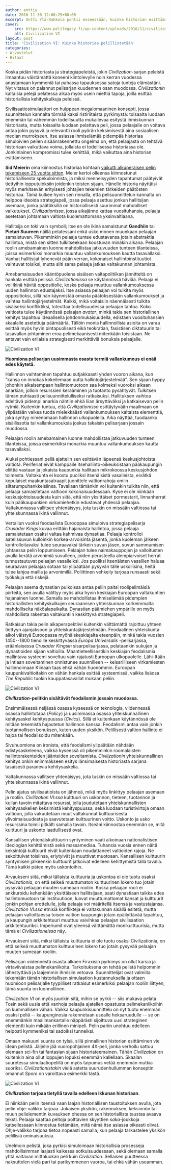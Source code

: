 ```yaml
---
author: anttiy
date: 2016-11-30 12:00:25+00:00
excerpt: Antti Ylä-Rakkola pohtii esseessään, kuinka historian esittäminen ja pelisuunnittelu kohtaavat Civilization-pelisarjassa.
cover:
    src: https://www.pelilegacy.fi/wp-content/uploads/2016/11/civilization6.jpg
    alt: Civilization VI
layout: post
title: 'Civilization VI: Kuinka historiaa pelillistetään'
categories:
- Arvostelut
- Hitaat
---
```


Koska pidän historiasta ja strategiapeleistä, jokin _Civilization_-sarjan peleistä ilmaantuu väistämättä koneeni kiintolevylle noin kerran vuodessa anastamaan kymmeniä tai pahassa tapauksessa satoja tunteja elämästäni. Nyt vitsaus on palannut pelisarjan kuudennen osan muodossa. _Civilizationin_ kaltaisia pelejä pelatessa alkaa myös usein miettiä tapoja, joilla esittää historiallisia kehityskulkuja peleissä.

Sivilisaatiosimulaattori on hulppean megalomaaninen konsepti, jossa suunnittelun kannalta törmää kaksi ristiriitaista pyrkimystä: toisaalta luodaan enemmän tai vähemmän todellisuutta mukailevaa esitystä ihmiskunnan historiasta, mutta toisaalta luodaan pelattava peli, jossa pelaajalle on voitava antaa jokin pysyvä ja relevantti rooli pyörän keksimisestä aina sosiaalisen median murrokseen. Itse asiassa ihmiselämää pidempää historiaa simuloivien pelien sisäänrakennettu ongelma on, että pelaajasta on tehtävä historiaan vaikuttava voima, jollaista ei todellisessa historiassa ole. Jonkinlainen kompromissi tulee kehittää, mikä vaikuttaa aina historian esittämiseen.

**Sid Meierin** oma kiinnostus historiaa kohtaan [vaikutti alkuperäisen pelin tekemiseen 25 vuotta sitten](http://www.pcworld.com/article/3133567/software-games/interview-sid-meier-reflects-on-25-years-of-civilization.html). Meier kertoi olleensa kiinnostunut historiallisesta spekuloinnista, ja miksi menneisyyden tapahtumat päätyivät tiettyihin lopputuloksiin joidenkin toisten sijaan. Hänelle historia näyttäisi myös merkitsevän erityisesti johtajien tekemien tärkeiden päätösten historiaa. Tämä kulkee hyvin sen rinnalla, että pelisuunnittelun kannalta on helppoa ideoida strategiapeli, jossa pelaaja asettuu jonkun hallitsijan asemaan, jonka päätöksillä on historiallisesti suurimmat mahdolliset vaikutukset. _Civilizationissa_, jossa aikajänne kattaa vuosituhansia, pelaaja asetetaan johtamaan valtiota kuolemattomana yksinvaltiaana.

Hallitsija on toki vain symboli; itse en ole ikinä samaistunut **Gandhiin** tai **Pietari Suureen** näillä pelatessani enkä usko monen muunkaan pelaajan samaistuvan. Pikemminkin pelaaja tuntee edustavansa jotain abstraktia hallintoa, mistä sen sitten tulkitseekaan koostuvan minäkin aikana. Pelaajan roolin amebamainen luonne mahdollistaa jatkuvuuden tunteen tilanteissa, joissa esimerkiksi monarkia muuntuu vallankumouksen kautta tasavallaksi. Vanhat hallitsijat lyhenevät pään verran, kokonaiset hallintoinstituutiot vaihtuvat toisiksi, mutta silti sama pelaaja jatkaa valtakunnan johtamista.

Amebamaisuuden kääntöpuolena sisäisen valtapolitiikan jännitteitä on hankala esittää pelissä. _Civilizationissa_ se käytännössä häviää. Pelaaja ei voi ikinä hävitä oppositiolle, koska pelaaja muuttuu vallankumouksessa uuden hallinnon edustajaksi. Itse asiassa pelaajan voi tulkita myös oppositioksi, sillä hän käynnistää omasta päätöksestään vallankumoukset ja vaihtaa hallintojärjestelmät. Kaikki, mikä voitaisiin näennäisesti tulkita sisäiseksi konfliktiksi, toteuttaa todellisuudessa pelaajan tahtoa. Koko valtiosta tulee käytännössä pelaajan _avatar_, minkä takia sen historiallinen kehitys tapahtuu ideaalisella johdonmukaisuudella, edistäen vuosituhansien skaalalle asetettuja päämääriä. Tällöin monia hallinnollisia asioita on varaa esittää myös hyvin pintapuolisesti eikä teokratian, fasistisen diktatuurin tai tasavallan johtaminen eroa pelimekaanisesti mitenkään toisistaan. Ne antavat vain erilaisia strategisesti merkittäviä bonuksia pelaajalle.

![Civilization VI](https://www.pelilegacy.fi/wp-content/uploads/2016/11/civ6_2.jpg)

**Huomiona pelisarjan uusimmasta osasta termiä vallankumous ei enää edes käytetä.**

Hallinnon vaihtaminen tapahtuu sutjakkaasti yhden vuoron aikana, kun "kansa on innokas kokeilemaan uutta hallintojärjestelmää". Sen sijaan hyppy johonkin aikaisempaan hallintomuotoon saa kolmeksi vuoroksi aikaan anarkian, jolloin resurssien kerääminen ja tuotanto pysähtyvät. Tulkitsen tämän puhtaasti pelisuunnittelulliseksi ratkaisuksi. Hallituksen vaihtoa edeltävä pidempi anarkia nähtiin ehkä liian ärsyttäväksi ja katkaisevan pelin rytmiä. Kuitenkin tuntuu, että _Civilizationissa_ esittäytyvään maailmaan on ylipäätään vaikea tuoda mielekkäästi vallankumouksen kaltaista elementtiä, joka syntyy nimenomaan hallinnon ulkopuolella. Aika näyttää, tuodaanko sisällissotia tai vallankumouksia joskus takaisin pelisarjaan jossain muodossa.

<div class="pullquote">Pelaajan roolin amebamainen luonne mahdollistaa jatkuvuuden tunteen tilanteissa, joissa esimerkiksi monarkia muuntuu vallankumouksen kautta tasavallaksi.</div>

Aluksi pohtiessani peliä ajattelin sen esittävän läpeensä keskusjohtoista valtiota. Periferiat eivät kamppaile itsehallinto-oikeuksistaan pääkaupungin eliittiä vastaan ja jokaista kaupunkia hallitaan mikrokoossa keskusjohdon toimesta. Valtakunta ei koostu puoliksi itsenäisistä vasalleista, eivätkä kepulaiset maakuntasatraapit juonittele valtionrahoja omiin siltarumpuhankkeisiinsa. Tavallaan tämänkin voi kuitenkin tulkita niin, että pelaaja samaistetaan valtioon kokonaisuudessaan. Kyse ei ole niinkään keskusjohtoisuudesta kuin siitä, että niin yksittäiset pormestarit, linnanherrat kuin pääkaupunkien virkamiehetkin edustavat yhdessä pelaajaa. Valtakunnassa vallitsee yhtenäisyys, jota tuskin on missään valtiossa tai yhteiskunnassa ikinä vallinnut.

Vertailun vuoksi feodaalista Eurooppaa simuloiva strategiapelisarja _Crusader Kings_ kuvaa erittäin hajanaista hallintoa, jossa pelaaja samaistetaan osaksi valtaa kahmivaa dynastiaa. Pelaaja kontrolloi aatelissuvun kulloinkin korkea-arvoisinta jäsentä, jonka kuoleman jälkeen kontrolloitavaksi tulee seuraavaksi tärkein suvun jäsen, suvun sammumisen johtaessa pelin loppumiseen. Pelaajan tulee naimakauppojen ja valloitusten avulla kerätä arvonimiä suvulleen, joiden perusteella alempiarvoiset herrat tunnustautuvat pelaajan vasalleiksi. Jos puoliksi itsenäisten vasallien haluaa seuraavan pelaajaa sotaan tai ylipäätään pysyvän tälle uskollisina, heitä tulee lahjoa mailla ja arvonimillä. Poliittinen vehkeily tarjoaa runsaasti sekä työkaluja että riskejä.

Pelaajan asema dynastian puikoissa antaa peliin paitsi roolipelimäisiä piirteitä, sen avulla välittyy myös aika hyvin keskiajan Euroopan valtakuntien hajanainen luonne. Samalla se mahdollistaa ihmiselämää pidempien historiallisten kehityskulkujen seuraamisen yhteiskunnan korkeimmalta mahdolliselta näköalapaikalta. Dynastian päämiehen ympärille on myös mahdollista rakentaa valtakuntiin keskittyvä strategiapeli.

Ratkaisun takia pelin aikaperspektiivi kuitenkin välttämättä rajoittuu yhteen tiettyyn ajanjaksoon ja yhteiskuntajärjestelmään. Feodaalinen yhteiskunta alkoi väistyä Euroopassa myöhäiskeskiajalta eteenpäin, minkä takia vuosien 1450--1800 tienoille keskittyvässä _Europa Universalis_ -pelisarjassa, eräänlaisessa _Crusader Kingsin_ sisarpelisarjassa, pelataankin sukujen ja dynastioiden sijaan valtioilla. Maantieteellisestikin keskiajan feodalismia mallintava systeemi soveltuu vain rajatusti Euroopan ulkopuolelle. Lähi-Itään ja Intiaan soveltaminen onnistunee suunnilleen -- keisarilliseen virkamiesten hallinnoimaan Kiinaan taas ehkä vähän huonommin. Euroopan kaupunkivaltioitakin on vähän hankala esittää systeemissä, vaikka lisäosa _The Republic_ tuokin kauppatasavallat mukaan peliin.

![Civilization VI](https://www.pelilegacy.fi/wp-content/uploads/2016/11/civ6_3.jpg)

**_Civilization_-pelitkin sisältävät feodalismin jossain muodossa.**

Ensimmäisessä neljässä osassa kyseessä on teknologia, viidennessä osassa hallintotapa (_Policy_) ja uusimmassa osassa yhteiskunnallinen kehitysaskel kehityspuussa (_Civics_). Sillä ei kuitenkaan käytännössä ole mitään tekemistä hajautetun hallinnon kanssa. Feodalismi antaa vain jonkin tuotannollisen bonuksen, kuten uuden yksikön. Pelillisesti valtion hallinto ei hajoa tai feodalisoidu mitenkään.

Sivuhuomiona on ironista, että feodalismi ylipäätään nähdään edistysaskeleena, vaikka kyseessä oli pikemminkin roomalaisten hallintorakenteiden jäänteiden soveltamista. _Civilizationin_ yhteiskunnallinen kehitys onkin enimmäkseen esitys länsimaisesta historiasta sarjana tasaisesti paranevia kehitysaskelia.

<div class="pullquote">Valtakunnassa vallitsee yhtenäisyys, jota tuskin on missään valtiossa tai yhteiskunnassa ikinä vallinnut.</div>

Pelin ajatus sivilisaatioista on jähmeä, mikä myös linkittyy pelaajan asemaan ja rooliin. _Civilization VI:ssa_ kulttuuri on uskonnon, tieteen, tuotannon ja kullan tavoin mitattava resurssi, jolla joudutetaan yhteiskunnallisten kehitysaskelien keksimistä kehityspuussa, sekä luodaan turistivirtoja omaan valtioon, jolla vakuutetaan muut valtakunnat kulttuurisesta ylivoimaisuudesta ja saavutetaan kulttuurinen voitto. Uskonto ja usko resurssina toimii pitkälti samalla tavoin. Itseäni kiinnostaa enemmän se, mitä kulttuuri ja uskonto laadullisesti ovat.

Kansallisen yhtenäiskulttuurin syntyminen vaati aikoinaan nationalistisen ideologian kehittämistä sekä massamediaa. Tuhansia vuosia ennen näitä keksintöjä kulttuurit eivät kuitenkaan noudattaneet valtioiden rajoja. Ne sekoittuivat toisiinsa, eriytyivät ja muuttivat muotoaan. Kansallisen kulttuurin syntymisen jälkeenkin kulttuurit jatkoivat edelleen kehittymistä tällä tavalla. Tämä kaikki pätee myös uskontoihin.

Arvaukseni siitä, miksi tällaista kulttuuria ja uskontoa ei ole tuotu osaksi _Civilizationia_, on että selkeä muuttumaton kulttuurinen lokero tuo jotain pysyvää pelaajan muuten sumeaan rooliin. Koska pelaajan rooli ei ankkuroidu kehenkään yksittäiseen hallitsijaan, saati dynastiaan taikka edes hallintomuotoon tai instituutioon, luovat muuttumattomat kansat ja kulttuurit jonkin pohjan erottelulle, jolla pelaaja voi määritellä itsensä ja vastustajansa. _Civilization VI:ssa_ etnisiä konflikteja ei valtakunnan sisällä esitetä, mutta pelaajan valloittaessa toisen valtion kaupungin jotain epäilyttävää tapahtuu, ja kaupungin arkkitehtuuri muuttuu vaivihkaa pelaajan sivilisaation arkkitehtuuriksi. Imperiumit ovat yleensä välttämättä monikulttuurisia, mutta tämä ei _Civilizationeissa_ näy.

<div class="pullquote">Arvaukseni siitä, miksi tällaista kulttuuria ei ole tuotu osaksi Civilizationia, on että selkeä muuttumaton kulttuurinen lokero tuo jotain pysyvää pelaajan muuten sumeaan rooliin.</div>

Pelisarjan viidennestä osasta alkaen Firaxisin pyrkimys on ollut karsia ja virtaviivaistaa pelimekaniikoita. Tarkoituksena on tehdä pelistä helpommin lähestyttävä ja laajemmin ihmisiin vetoava. Suunnittelijat ovat valmiita tekemään tämän historiallisen simulaation kustannuksella ja ottaen huomioon pelisarjalle tyypilliset ratkaisut esimerkiksi pelaajan rooliin liittyen, tämä suunta on luonnollinen.

_Civilization VI_ on myös juurikin sitä, mihin se pyrkii -- siis mukava pelata. Tosin sekä uusia että vanhoja pelaajia ajatellen opastusta pelimekaniikoihin on kummallisen vähän. Vaikka kaupunkisuunnittelu on nyt tuotu enemmän osaksi peliä -- kaupunginosia rakennetaan usealle heksaruudulle -- se on enemmänkin maailmankartalle näppärästi sijoittuva uusi strateginen elementti kuin mikään erillinen minipeli. Pelin pariin unohtuu edelleen helposti kymmeniksi tai sadoiksi tunneiksi.

Omaan makuuni suunta on tylsä, sillä pinnallinen historian esittäminen vie idean pelistä. Jäljelle jää vuoropohjainen 4X-peli, jonka verhoilu sattuu olemaan sci-fin tai fantasian sijaan historiateemainen. Tähän _Civilization_ on kuitenkin aina ollut loppujen lopuksi enemmän kallellaan. Skaalan suuretessa simulaatiopelillä on myös taipumus vetää enemmän mutkia suoriksi. _Civilizationistakin_ vielä astetta suurudenhullumman konseptin omannut _Spore_ on varoittava esimerkki tästä.

![Civilization VI](https://www.pelilegacy.fi/wp-content/uploads/2016/11/civ6_1.jpg)

**_Civilization_ tarjoaa tietyllä tavalla edelleen ikkunan historiaan**.

Ei niinkään pelin itsensä vaan laajan historiallisen taustoituksen avulla, jota pelin ohje-valikko tarjoaa. Jokaisen yksikön, rakennuksen, keksinnön tai muun pelielementin kuvauksen ohessa on sen historiallista taustaa avaava teksti. Pelaaja saattaa peltoja polttavien skyyttien _saka_-joukkoja katsellessaan kiinnostua tietämään, mitä nämä itse asiassa oikeasti olivat. Ohje-valikko tarjoaa tietoa nopeasti samalla, kun pelaaja tarkastelee yksikön pelillisiä ominaisuuksia.

Unelmoin pelistä, joka pyrkisi simuloimaan historiallisia prosesseja mahdollisimman laajasti kaikessa sotkuisuudessaan, sekä olemaan samalla yhtä valtavan mittaluokan peli kuin _Civilization_. Sellaisen puutteessa naksuttelen vielä pari tai parikymmenen vuoroa, tai ehkä vähän useamman.
